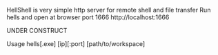 HellShell is very simple http server for remote shell and file transfer
Run hells and open at browser port 1666 http://localhost:1666

UNDER CONSTRUCT

Usage
		hells[.exe] [ip][:port] [path/to/workspace]
